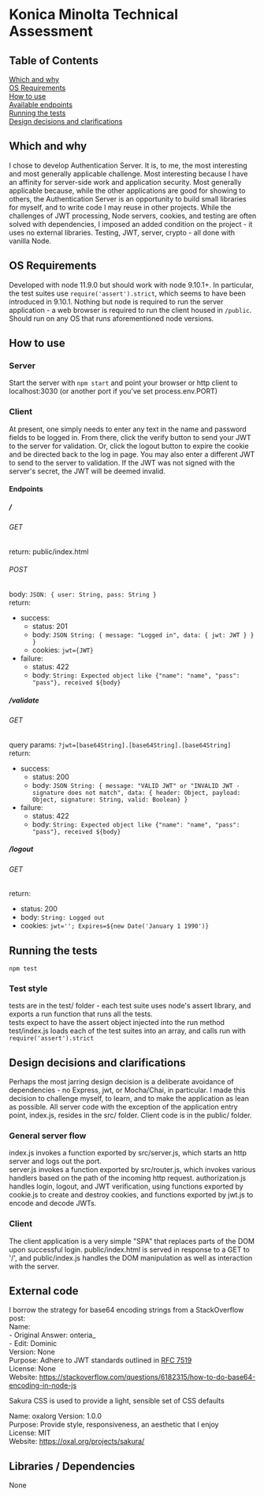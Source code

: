 # Konica Minolta Technical Assessment
## Table of Contents 
[Which and why](#which-and-why)    
[OS Requirements](#os-requirements)   
[How to use](#how-to-use)        
[Available endpoints](#endpoints)    
[Running the tests](#running-the-tests)    
[Design decisions and clarifications](#design-decisions-and-clarifications)

## Which and why    
I chose to develop Authentication Server. It is, to me, the most interesting and most generally applicable challenge. Most interesting because I have an affinity for server-side work and application security. Most generally applicable because, while the other applications are good for showing to others, the Authentication Server is an opportunity to build small libraries for myself, and to write code I may reuse in other projects. While the challenges of JWT processing, Node servers, cookies, and testing are often solved with dependencies, I imposed an added condition on the project - it uses no external libraries. Testing, JWT, server, crypto - all done with vanilla Node.    

## OS Requirements    
Developed with node 11.9.0 but should work with node 9.10.1+. In particular, the test suites use `require('assert').strict`, which seems to have been introduced in 9.10.1. Nothing but node is required to run the server application - a web browser is required to run the client housed in `/public`. Should run on any OS that runs aforementioned node versions.

## How to use 
### Server
Start the server with `npm start` and point your browser or http client to localhost:3030 (or another port if you've set process.env.PORT) 

### Client 
At present, one simply needs to enter any text in the name and password fields to be logged in. From there, click the verify button to send your JWT to the server for validation. Or, click the logout button to expire the cookie and be directed back to the log in page. You may also enter a different JWT to send to the server to validation. If the JWT was not signed with the server's secret, the JWT will be deemed invalid. 

#### Endpoints 
##### /
###### GET    
return: public/index.html
###### POST
body: `JSON: { user: String, pass: String }`     
return:       
- success: 
  - status: 201
  - body: `JSON String: { message: "Logged in", data: { jwt: JWT } } } `
  - cookies: `jwt={JWT}`
- failure: 
  - status: 422
  - body: `String: Expected object like {"name": "name", "pass": "pass"}, received ${body}`
##### /validate
###### GET
query params: `?jwt=[base64String].[base64String].[base64String]`    
return:       
- success: 
  - status: 200
  - body: `JSON String: { message: "VALID JWT" or "INVALID JWT - signature does not match", data: { header: Object, payload: Object, signature: String, valid: Boolean} } `
- failure: 
  - status: 422
  - body: `String: Expected object like {"name": "name", "pass": "pass"}, received ${body}`

##### /logout
###### GET 
return:       
- status: 200
- body: `String: Logged out`
- cookies: `jwt=''; Expires=${new Date('January 1 1990')}`   

## Running the tests 
`npm test`

### Test style 
tests are in the test/ folder - each test suite uses node's assert library, and exports a run function that runs all the tests.     
tests expect to have the assert object injected into the run method    
test/index.js loads each of the test suites into an array, and calls run with `require('assert').strict`   


## Design decisions and clarifications    
Perhaps the most jarring design decision is a deliberate avoidance of dependencies - no Express, jwt, or Mocha/Chai, in particular. I made this decision to challenge myself, to learn, and to make the application as lean as possible. All server code with the exception of the application entry point, index.js, resides in the src/ folder. Client code is in the public/ folder.  
### General server flow
index.js invokes a function exported by src/server.js, which starts an http server and logs out the port.     
server.js invokes a function exported by src/router.js, which invokes various handlers based on the path of the incoming http request.    authorization.js handles login, logout, and JWT verification, using functions exported by cookie.js to create and destroy cookies, and functions exported by jwt.js to encode and decode JWTs.  
### Client 
The client application is a very simple "SPA" that replaces parts of the DOM upon successful login. public/index.html is served in response to a GET to '/', and public/index.js handles the DOM manipulation as well as interaction with the server. 
        
## External code    
I borrow the strategy for base64 encoding strings from a StackOverflow post:    
Name:    
    - Original Answer: onteria_     
    - Edit: Dominic    
Version: None    
Purpose: Adhere to JWT standards outlined in [RFC 7519](https://tools.ietf.org/html/rfc7519)    
License: None    
Website: https://stackoverflow.com/questions/6182315/how-to-do-base64-encoding-in-node-js    

Sakura CSS is used to provide a light, sensible set of CSS defaults

Name: oxalorg
Version: 1.0.0    
Purpose: Provide style, responsiveness, an aesthetic that I enjoy  
License: MIT    
Website: https://oxal.org/projects/sakura/  

## Libraries / Dependencies 
None

